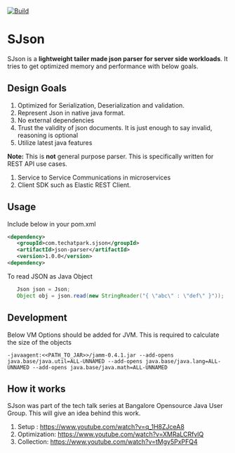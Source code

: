 [![Build](https://github.com/techatpark/sjson/actions/workflows/develop.yml/badge.svg)](https://github.com/techatpark/sjson/actions/workflows/develop.yml)

# SJson

SJson is a **lightweight tailer made json parser for server side workloads**. It tries to get optimized memory and performance with below goals.

## Design Goals

1. Optimized for Serialization, Deserialization and validation.
2. Represent Json in native java format.
3. No external dependencies
4. Trust the validity of json documents. It is just enough to say invalid, reasoning is optional
5. Utilize latest java features

**Note:** This is **not** general purpose parser. This is specifically written for REST API use cases. 

1. Service to Service Communications in microservices
2. Client SDK such as Elastic REST Client.

## Usage

Include below in your pom.xml

```xml
<dependency>
   <groupId>com.techatpark.sjson</groupId>
   <artifactId>json-parser</artifactId>
   <version>1.0.0</version>
<dependency>   
```

To read JSON as Java Object

```java
   Json json = Json;
   Object obj = json.read(new StringReader("{ \"abc\" : \"def\" }"));
```

## Development

Below VM Options should be added for JVM. This is required to calculate the size of the objects

```shell
-javaagent:<<PATH_TO_JAR>>/jamm-0.4.1.jar --add-opens java.base/java.util=ALL-UNNAMED --add-opens java.base/java.lang=ALL-UNNAMED --add-opens java.base/java.math=ALL-UNNAMED
```
## How it works

SJson was part of the tech talk series at Bangalore Opensource Java User Group. This will give an idea behind this work.

1. Setup : https://www.youtube.com/watch?v=q_1H8ZJceA8
2. Optimization: https://www.youtube.com/watch?v=XMRaLCRfvlQ
3. Collection: https://www.youtube.com/watch?v=tMgy5PxPFQ4
